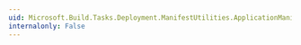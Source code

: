 ```yaml
---
uid: Microsoft.Build.Tasks.Deployment.ManifestUtilities.ApplicationManifest.Publisher
internalonly: False
---
```

